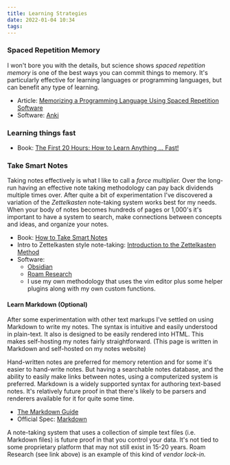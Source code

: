 ```yaml
---
title: Learning Strategies
date: 2022-01-04 10:34
tags:
---
```



### Spaced Repetition Memory

I won't bore you with the details, but science shows _spaced repetition memory_
is one of the best ways you can commit things to memory. It's particularly
effective for learning languages or programming languages, but can benefit any
type of learning. 

* Article: [Memorizing a Programming Language Using Spaced Repetition Software](https://sive.rs/srs)
* Software: [Anki](https://apps.ankiweb.net/)

### Learning things fast

* Book: [The First 20 Hours: How to Learn Anything ... Fast!](https://first20hours.com/)

### Take Smart Notes

Taking notes effectively is what I like to call a _force multiplier._ Over the
long-run having an effective note taking methodology can pay back dividends
multiple times over. After quite a bit of experimentation I've discovered a
variation of the _Zettelkasten_ note-taking system works best for my needs. When
your body of notes becomes hundreds of pages or 1,000's it's important to have a
system to search, make connections between concepts and ideas, and organize your
notes. 

* Book: [How to Take Smart Notes](https://takesmartnotes.com/)
* Intro to Zettelkasten style note-taking: [Introduction to the Zettelkasten Method](https://zettelkasten.de/posts/overview/#the-introduction-to-the-zettelkasten-method)
* Software:
  + [Obsidian](https://obsidian.md/)
  + [Roam Research](https://roamresearch.com/)
  + I use my own methodology that uses the vim editor plus some helper plugins
  along with my own custom functions. 

#### Learn Markdown (Optional)

After some experimentation with other text markups I've settled on using
Markdown to write my notes. The syntax is intuitive and easily understood in
plain-text. It also is designed to be easily rendered into HTML. This makes
self-hosting my notes fairly straightforward. (This page is written in Markdown
and self-hosted on my notes website)

Hand-written notes are preferred for memory retention and for some it's easier
to hand-write notes. But having a searchable notes database, and the ability to
easily make links between notes, using a computerized system is preferred.
Markdown is a widely supported syntax for authoring text-based notes. It's
relatively future proof in that there's likely to be parsers and renderers available for it
for quite some time.

* [The Markdown Guide](https://www.markdownguide.org/)
* Official Spec: [Markdown](https://daringfireball.net/projects/markdown/)

A note-taking system that uses a collection of simple text files (i.e. Markdown
files) is future proof in that you control your data. It's not tied to some
proprietary platform that may not still exist in 15-20 years. Roam Research (see
link above) is an example of this kind of _vendor lock-in._ 
